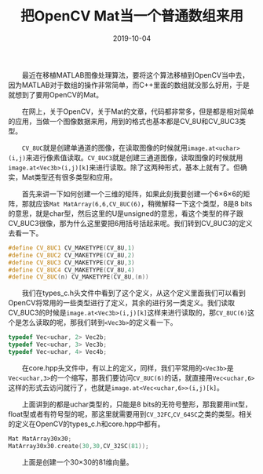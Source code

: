 ﻿---
layout: post
title: 把OpenCV Mat当一个普通数组来用
date: 2019-10-04
Author: Jianquan Li
tags: [OpenCV, Mat]
comments: false
---

&emsp;&emsp;最近在移植MATLAB图像处理算法，要将这个算法移植到OpenCV当中去，因为MATLAB对于数组的操作非常简单，而C++里面的数组就没那么好用，于是就想到了要用OpenCV的Mat。

&emsp;&emsp;在网上，关于OpenCV，关于Mat的文章，代码都非常多，但是都是相对简单的应用，当做一个图像数据来用，用到的格式也基本都是CV_8U和CV_8UC3类型。

&emsp;&emsp;`CV_8UC`就是创建单通道的图像，在读取图像的时候就用`image.at<uchar>(i,j)`来进行像素值读取。`CV_8UC3`就是创建三通道图像，读取图像的时候就用`image.at<Vec3b>(i,j)[k]`来进行读取。除了这两种形式，基本上就有了。但确实，Mat类型还有很多类型和应用。

&emsp;&emsp;首先来讲一下如何创建一个三维的矩阵，如果此刻我要创建一个6×6×6的矩阵，那就应该`Mat MatArray(6,6,CV_8UC(6)`，稍微解释一下这个类型，8是8 bits的意思，就是char型，然后这里的U是unsigned的意思，看这个类型的样子跟CV_8UC3很像，那为什么这里要把6用括号括起来呢。我们转到CV_8UC3的定义去看一下。
```C++
#define CV_8UC1 CV_MAKETYPE(CV_8U,1)
#define CV_8UC2 CV_MAKETYPE(CV_8U,2)
#define CV_8UC3 CV_MAKETYPE(CV_8U,3)
#define CV_8UC4 CV_MAKETYPE(CV_8U,4)
#define CV_8UC(n) CV_MAKETYPE(CV_8U,(n))
```
&emsp;&emsp;我们在types_c.h头文件中看到了这个定义，从这个定义里面我们可以看到OpenCV将常用的一些类型进行了定义，其余的进行另一类定义。我们读取CV_8UC3的时候是`image.at<Vec3b>(i,j)[k]`这样来进行读取的，那`CV_8UC(6)`这个是怎么读取的呢，那我们转到`<Vec3b>`的定义看一下。
```C++
typedef Vec<uchar, 2> Vec2b;
typedef Vec<uchar, 3> Vec3b;
typedef Vec<uchar, 4> Vec4b;
```
&emsp;&emsp;在core.hpp头文件中，有以上的定义，同样，我们平常用的`<Vec3b>`是`Vec<uchar,3>`的一个缩写，那我们要访问`CV_8UC(6)`的话，就直接用`Vec<uchar,6>`这样的形式去访问就行了，也就是`image.at<Vec<uchar,6>>(i,j)[k]`。

&emsp;&emsp;上面讲到的都是uchar类型的，只能是8 bits的无符号整形，那我要用int型，float型或者有符号型的呢，那这里就需要用到`CV_32FC`,`CV_64SC`之类的类型。相关的定义在OpenCV的types_c.h和core.hpp中都有。
```C++
Mat MatArray30x30; 
MatArray30x30.create(30,30,CV_32SC(81));
```
&emsp;&emsp;上面是创建一个30×30的81维向量。
